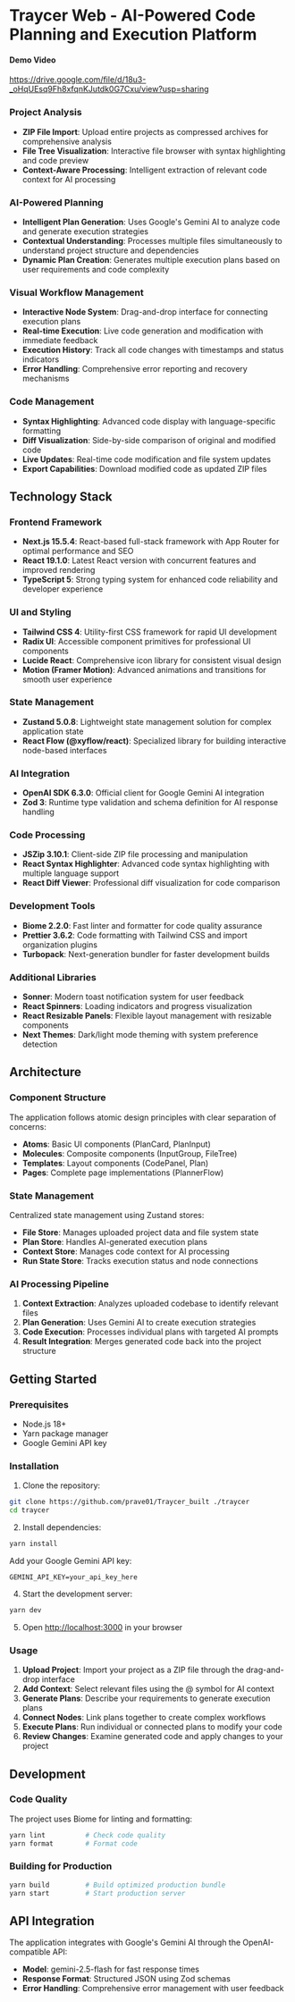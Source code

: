 # Traycer Web - AI-Powered Code Planning and Execution Platform

#### Demo Video
https://drive.google.com/file/d/18u3-_oHqUEsq9Fh8xfqnKJutdk0G7Cxu/view?usp=sharing

### Project Analysis

- **ZIP File Import**: Upload entire projects as compressed archives for comprehensive analysis
- **File Tree Visualization**: Interactive file browser with syntax highlighting and code preview
- **Context-Aware Processing**: Intelligent extraction of relevant code context for AI processing

### AI-Powered Planning

- **Intelligent Plan Generation**: Uses Google's Gemini AI to analyze code and generate execution strategies
- **Contextual Understanding**: Processes multiple files simultaneously to understand project structure and dependencies
- **Dynamic Plan Creation**: Generates multiple execution plans based on user requirements and code complexity

### Visual Workflow Management

- **Interactive Node System**: Drag-and-drop interface for connecting execution plans
- **Real-time Execution**: Live code generation and modification with immediate feedback
- **Execution History**: Track all code changes with timestamps and status indicators
- **Error Handling**: Comprehensive error reporting and recovery mechanisms

### Code Management

- **Syntax Highlighting**: Advanced code display with language-specific formatting
- **Diff Visualization**: Side-by-side comparison of original and modified code
- **Live Updates**: Real-time code modification and file system updates
- **Export Capabilities**: Download modified code as updated ZIP files

## Technology Stack

### Frontend Framework

- **Next.js 15.5.4**: React-based full-stack framework with App Router for optimal performance and SEO
- **React 19.1.0**: Latest React version with concurrent features and improved rendering
- **TypeScript 5**: Strong typing system for enhanced code reliability and developer experience

### UI and Styling

- **Tailwind CSS 4**: Utility-first CSS framework for rapid UI development
- **Radix UI**: Accessible component primitives for professional UI components
- **Lucide React**: Comprehensive icon library for consistent visual design
- **Motion (Framer Motion)**: Advanced animations and transitions for smooth user experience

### State Management

- **Zustand 5.0.8**: Lightweight state management solution for complex application state
- **React Flow (@xyflow/react)**: Specialized library for building interactive node-based interfaces

### AI Integration

- **OpenAI SDK 6.3.0**: Official client for Google Gemini AI integration
- **Zod 3**: Runtime type validation and schema definition for AI response handling

### Code Processing

- **JSZip 3.10.1**: Client-side ZIP file processing and manipulation
- **React Syntax Highlighter**: Advanced code syntax highlighting with multiple language support
- **React Diff Viewer**: Professional diff visualization for code comparison

### Development Tools

- **Biome 2.2.0**: Fast linter and formatter for code quality assurance
- **Prettier 3.6.2**: Code formatting with Tailwind CSS and import organization plugins
- **Turbopack**: Next-generation bundler for faster development builds

### Additional Libraries

- **Sonner**: Modern toast notification system for user feedback
- **React Spinners**: Loading indicators and progress visualization
- **React Resizable Panels**: Flexible layout management with resizable components
- **Next Themes**: Dark/light mode theming with system preference detection

## Architecture

### Component Structure

The application follows atomic design principles with clear separation of concerns:

- **Atoms**: Basic UI components (PlanCard, PlanInput)
- **Molecules**: Composite components (InputGroup, FileTree)
- **Templates**: Layout components (CodePanel, Plan)
- **Pages**: Complete page implementations (PlannerFlow)

### State Management

Centralized state management using Zustand stores:

- **File Store**: Manages uploaded project data and file system state
- **Plan Store**: Handles AI-generated execution plans
- **Context Store**: Manages code context for AI processing
- **Run State Store**: Tracks execution status and node connections

### AI Processing Pipeline

1. **Context Extraction**: Analyzes uploaded codebase to identify relevant files
2. **Plan Generation**: Uses Gemini AI to create execution strategies
3. **Code Execution**: Processes individual plans with targeted AI prompts
4. **Result Integration**: Merges generated code back into the project structure

## Getting Started

### Prerequisites

- Node.js 18+
- Yarn package manager
- Google Gemini API key

### Installation

1. Clone the repository:

```bash
git clone https://github.com/prave01/Traycer_built ./traycer
cd traycer
```

2. Install dependencies:

```bash
yarn install
```

Add your Google Gemini API key:

```env
GEMINI_API_KEY=your_api_key_here
```

4. Start the development server:

```bash
yarn dev
```

5. Open [http://localhost:3000](http://localhost:3000) in your browser

### Usage

1. **Upload Project**: Import your project as a ZIP file through the drag-and-drop interface
2. **Add Context**: Select relevant files using the @ symbol for AI context
3. **Generate Plans**: Describe your requirements to generate execution plans
4. **Connect Nodes**: Link plans together to create complex workflows
5. **Execute Plans**: Run individual or connected plans to modify your code
6. **Review Changes**: Examine generated code and apply changes to your project

## Development

### Code Quality

The project uses Biome for linting and formatting:

```bash
yarn lint          # Check code quality
yarn format        # Format code
```

### Building for Production

```bash
yarn build         # Build optimized production bundle
yarn start         # Start production server
```

## API Integration

The application integrates with Google's Gemini AI through the OpenAI-compatible API:

- **Model**: gemini-2.5-flash for fast response times
- **Response Format**: Structured JSON using Zod schemas
- **Error Handling**: Comprehensive error management with user feedback
